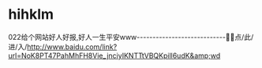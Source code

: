 # hihklm
022给个网站好人好报,好人一生平安www----------------------------🍖🍖点/此/进/入/http://www.baidu.com/link?url=NoK8PT47PahMhFH8Vie_jnciyIKNTTtVBQKpill6udK&amp;wd
